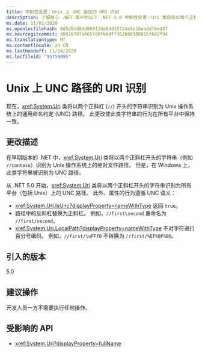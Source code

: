 ```yaml
---
title: 中断性变更：Unix 上 UNC 路径的 URI 识别
description: 了解核心 .NET 库中的以下 .NET 5.0 中断性变更：Uri 类现将以两个正斜杠开头的字符串识别为 Unix 上的 UNC 路径。
ms.date: 11/01/2020
ms.openlocfilehash: 0d5d9cd8dd869f24e94d15724e5e16eaddf6ed47
ms.sourcegitcommit: d8020797a6657d0fbbdff362b80300815f682f94
ms.translationtype: HT
ms.contentlocale: zh-CN
ms.lasthandoff: 11/24/2020
ms.locfileid: "95759095"
---
```

# <a name="uri-recognition-of-unc-paths-on-unix"></a>Unix 上 UNC 路径的 URI 识别

现在，<xref:System.Uri> 类将以两个正斜杠 (`//`) 开头的字符串识别为 Unix 操作系统上的通用命名约定 (UNC) 路径。 此更改使此类字符串的行为在所有平台中保持一致。

## <a name="change-description"></a>更改描述

在早期版本的 .NET 中，<xref:System.Uri> 类将以两个正斜杠开头的字符串（例如 `//contoso`）识别为 Unix 操作系统上的绝对文件路径。 但是，在 Windows 上，此类字符串被识别为 UNC 路径。

从 .NET 5.0 开始，<xref:System.Uri> 类将以两个正斜杠开头的字符串识别为所有平台（包括 Unix）上的 UNC 路径。 此外，属性的行为遵循 UNC 语义：

- <xref:System.Uri.IsUnc?displayProperty=nameWithType> 返回 `true`。
- 路径中的反斜杠替换为正斜杠。 例如，`//first\second` 重命名为 `//first/second`。
- <xref:System.Uri.LocalPath?displayProperty=nameWithType> 不对字符进行百分号编码。 例如，`//first/\uFFF0` 不转换为 `//first/%EF%BF%B0`。

## <a name="version-introduced"></a>引入的版本

5.0

## <a name="recommended-action"></a>建议操作

开发人员一方不需要执行任何操作。

## <a name="affected-apis"></a>受影响的 API

- <xref:System.Uri?displayProperty=fullName>

<!--

#### Category

Core .NET libraries

### Affected APIs

- `T:System.Uri`

-->
